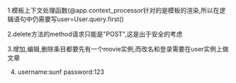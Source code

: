 1.模板上下文处理函数(@app.context_processor针对的是模板的渲染,所以在逻辑语句中仍需要写user=User.query.first()

2.delete方法的method请求只能是"POST",这是出于安全的考虑

3.增加,编辑,删除条目都要先有一个movie实例,而改名和登录需要在user实例上做文章

4.    username:sunf    password:123